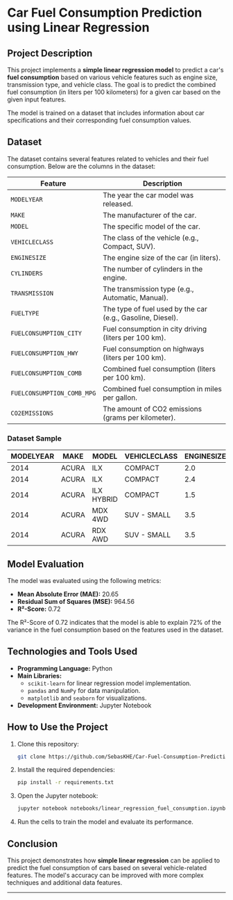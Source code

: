 
# **Car Fuel Consumption Prediction using Linear Regression**

## **Project Description**
This project implements a **simple linear regression model** to predict a car's **fuel consumption** based on various vehicle features such as engine size, transmission type, and vehicle class. The goal is to predict the combined fuel consumption (in liters per 100 kilometers) for a given car based on the given input features.

The model is trained on a dataset that includes information about car specifications and their corresponding fuel consumption values.

## **Dataset**

The dataset contains several features related to vehicles and their fuel consumption. Below are the columns in the dataset:

| **Feature**               | **Description**                                                                |
|---------------------------|--------------------------------------------------------------------------------|
| `MODELYEAR`               | The year the car model was released.                                           |
| `MAKE`                    | The manufacturer of the car.                                                   |
| `MODEL`                   | The specific model of the car.                                                 |
| `VEHICLECLASS`            | The class of the vehicle (e.g., Compact, SUV).                                |
| `ENGINESIZE`              | The engine size of the car (in liters).                                        |
| `CYLINDERS`               | The number of cylinders in the engine.                                         |
| `TRANSMISSION`            | The transmission type (e.g., Automatic, Manual).                               |
| `FUELTYPE`                | The type of fuel used by the car (e.g., Gasoline, Diesel).                     |
| `FUELCONSUMPTION_CITY`    | Fuel consumption in city driving (liters per 100 km).                         |
| `FUELCONSUMPTION_HWY`     | Fuel consumption on highways (liters per 100 km).                              |
| `FUELCONSUMPTION_COMB`    | Combined fuel consumption (liters per 100 km).                                 |
| `FUELCONSUMPTION_COMB_MPG`| Combined fuel consumption in miles per gallon.                                 |
| `CO2EMISSIONS`            | The amount of CO2 emissions (grams per kilometer).                            |

### **Dataset Sample**

| MODELYEAR | MAKE  | MODEL         | VEHICLECLASS | ENGINESIZE | CYLINDERS | TRANSMISSION | FUELTYPE | FUELCONSUMPTION_CITY | FUELCONSUMPTION_HWY | FUELCONSUMPTION_COMB | FUELCONSUMPTION_COMB_MPG | CO2EMISSIONS |
|-----------|-------|---------------|--------------|------------|-----------|--------------|----------|----------------------|---------------------|----------------------|--------------------------|--------------|
| 2014      | ACURA | ILX           | COMPACT      | 2.0        | 4         | AS5          | Z        | 9.9                  | 6.7                 | 8.5                  | 33                       | 196          |
| 2014      | ACURA | ILX           | COMPACT      | 2.4        | 4         | M6           | Z        | 11.2                 | 7.7                 | 9.6                  | 29                       | 221          |
| 2014      | ACURA | ILX HYBRID    | COMPACT      | 1.5        | 4         | AV7          | Z        | 6.0                  | 5.8                 | 5.9                  | 48                       | 136          |
| 2014      | ACURA | MDX 4WD       | SUV - SMALL  | 3.5        | 6         | AS6          | Z        | 12.7                 | 9.1                 | 11.1                 | 25                       | 255          |
| 2014      | ACURA | RDX AWD       | SUV - SMALL  | 3.5        | 6         | AS6          | Z        | 12.1                 | 8.7                 | 10.6                 | 27                       | 244          |

## **Model Evaluation**

The model was evaluated using the following metrics:

- **Mean Absolute Error (MAE):** 20.65  
- **Residual Sum of Squares (MSE):** 964.56  
- **R²-Score:** 0.72  

The R²-Score of 0.72 indicates that the model is able to explain 72% of the variance in the fuel consumption based on the features used in the dataset.

## **Technologies and Tools Used**
- **Programming Language:** Python  
- **Main Libraries:**  
  - `scikit-learn` for linear regression model implementation.  
  - `pandas` and `NumPy` for data manipulation.  
  - `matplotlib` and `seaborn` for visualizations.  
- **Development Environment:** Jupyter Notebook  

## **How to Use the Project**

1. Clone this repository:  
   ```bash
   git clone https://github.com/SebasKHE/Car-Fuel-Consumption-Prediction.git
   ```
2. Install the required dependencies:  
   ```bash
   pip install -r requirements.txt
   ```
3. Open the Jupyter notebook:  
   ```bash
   jupyter notebook notebooks/linear_regression_fuel_consumption.ipynb
   ```
4. Run the cells to train the model and evaluate its performance.

## **Conclusion**
This project demonstrates how **simple linear regression** can be applied to predict the fuel consumption of cars based on several vehicle-related features. The model's accuracy can be improved with more complex techniques and additional data features.

---
